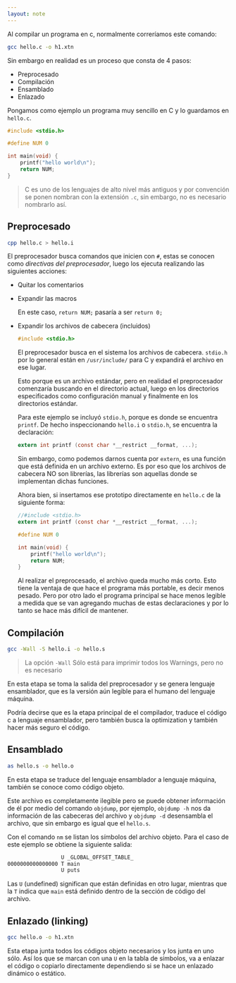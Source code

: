```yaml
---
layout: note
---
```


Al compilar un programa en c, normalmente correríamos este comando:

```bash
gcc hello.c -o h1.xtn
```

Sin embargo en realidad es un proceso que consta de 4 pasos:

* Preprocesado
* Compilación
* Ensamblado
* Enlazado

Pongamos como ejemplo un programa muy sencillo en C y lo guardamos en `hello.c`.

```c
#include <stdio.h>

#define NUM 0

int main(void) {
    printf("hello world\n");
    return NUM;
}
```

> C es uno de los lenguajes de alto nivel más antiguos y por convención se ponen nombran con la extensión `.c`, sin embargo, no es necesario nombrarlo así.

## Preprocesado
```bash
cpp hello.c > hello.i
```
El preprocesador busca comandos que inicien con `#`, estas se conocen como *directivas del preprocesador*, luego los ejecuta realizando las siguientes acciones:

* Quitar los comentarios
* Expandir las macros

    En este caso, `return NUM;` pasaría a ser `return 0;`
    
* Expandir los archivos de cabecera (incluidos)

    ```c
    #include <stdio.h>
    ```
    
    El preprocesador busca en el sistema los archivos de cabecera. `stdio.h` por lo general están en `/usr/include/` para C y expandirá el archivo en ese lugar.
    
    Esto porque es un archivo estándar, pero en realidad el preprocesador comenzaría buscando en el directorio actual, luego en los directorios especificados como configuración manual y finalmente en los directorios estándar.
    
    Para este ejemplo se incluyó `stdio.h`, porque es donde se encuentra `printf`. De hecho inspeccionando `hello.i` o `stdio.h`, se encuentra la declaración:
    
    ```c
    extern int printf (const char *__restrict __format, ...);
    ```
    
    Sin embargo, como podemos darnos cuenta por `extern`, es una función que está definida en un archivo externo. Es por eso que los archivos de cabecera NO son librerías, las librerías son aquellas donde se implementan dichas funciones.
    
    Ahora bien, si insertamos ese prototipo directamente en `hello.c` de la siguiente forma:
    
    ```c
    //#include <stdio.h>
    extern int printf (const char *__restrict __format, ...);

    #define NUM 0

    int main(void) {
        printf("hello world\n");
        return NUM;
    }
    ```
    
    Al realizar el preprocesado, el archivo queda mucho más corto. Esto tiene la ventaja de que hace el programa más portable, es decir menos pesado. Pero por otro lado el programa principal se hace menos legible a medida que se van agregando muchas de estas declaraciones y por lo tanto se hace más difícil de mantener.
    
## Compilación
```bash
gcc -Wall -S hello.i -o hello.s
```
> La opción `-Wall` Sólo está para imprimir todos los Warnings, pero no es necesario

En esta etapa se toma la salida del preprocesador y se genera lenguaje ensamblador, que es la versión aún legible para el humano del lenguaje máquina.

Podría decirse que es la etapa principal de el compilador, traduce el código c a lenguaje ensamblador, pero también busca la optimization y también hacer más seguro el código.

## Ensamblado
```bash
as hello.s -o hello.o
```

En esta etapa se traduce del lenguaje ensamblador a lenguaje máquina, también se conoce como código objeto.

Este archivo es completamente ilegible pero se puede obtener información de él por medio del comando `objdump`, por ejemplo, `objdump -h` nos da información de las cabeceras del archivo y `objdump -d` desensambla el archivo, que sin embargo es igual que el `hello.s`.

Con el comando `nm` se listan los símbolos del archivo objeto. Para el caso de este ejemplo se obtiene la siguiente salida:

```bash
                 U _GLOBAL_OFFSET_TABLE_
0000000000000000 T main
                 U puts
```

Las `U` (undefined) significan que están definidas en otro lugar, mientras que la `T` indica que `main` está definido dentro de la sección de código del archivo.

## Enlazado (linking)
```bash
gcc hello.o -o h1.xtn
```

Esta etapa junta todos los códigos objeto necesarios y los junta en uno sólo. Así los que se marcan con una `U` en la tabla de símbolos, va a enlazar el código o copiarlo directamente dependiendo si se hace un enlazado dinámico o estático.
